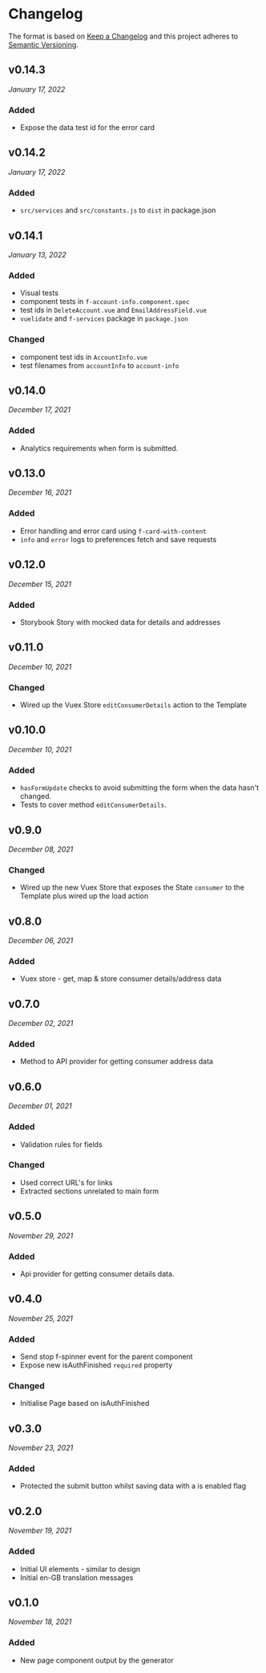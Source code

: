 # Changelog

The format is based on [Keep a Changelog](http://keepachangelog.com/en/1.0.0/)
and this project adheres to [Semantic Versioning](http://semver.org/spec/v2.0.0.html).


v0.14.3
------------------------------
*January 17, 2022*

### Added
-  Expose the data test id for the error card


v0.14.2
------------------------------
*January 17, 2022*

### Added
-  `src/services` and `src/constants.js` to `dist` in package.json


v0.14.1
------------------------------
*January 13, 2022*

### Added
- Visual tests
- component tests in `f-account-info.component.spec`
- test ids in `DeleteAccount.vue` and `EmailAddressField.vue`
- `vuelidate` and `f-services` package in `package.json`

### Changed
- component test ids in `AccountInfo.vue`
- test filenames from `accountInfo` to `account-info`


v0.14.0
------------------------------
*December 17, 2021*

### Added
- Analytics requirements when form is submitted.


v0.13.0
------------------------------
*December 16, 2021*

### Added
- Error handling and error card using `f-card-with-content`
- `info` and `error` logs to preferences fetch and save requests


v0.12.0
------------------------------
*December 15, 2021*

### Added
- Storybook Story with mocked data for details and addresses


v0.11.0
------------------------------
*December 10, 2021*

### Changed
- Wired up the Vuex Store `editConsumerDetails` action to the Template


v0.10.0
------------------------------
*December 10, 2021*

### Added
- `hasFormUpdate` checks to avoid submitting the form when the data hasn't changed.
- Tests to cover method `editConsumerDetails`.


v0.9.0
------------------------------
*December 08, 2021*

### Changed
- Wired up the new Vuex Store that exposes the State `consumer` to the Template plus wired up the load action


v0.8.0
------------------------------
*December 06, 2021*

### Added
- Vuex store - get, map & store consumer details/address data


v0.7.0
------------------------------
*December 02, 2021*

### Added
- Method to API provider for getting consumer address data


v0.6.0
------------------------------
*December 01, 2021*

### Added
- Validation rules for fields

### Changed
- Used correct URL's for links
- Extracted sections unrelated to main form


v0.5.0
------------------------------
*November 29, 2021*

### Added
- Api provider for getting consumer details data.


v0.4.0
------------------------------
*November 25, 2021*

### Added
- Send stop f-spinner event for the parent component
- Expose new isAuthFinished `required` property

### Changed
- Initialise Page based on isAuthFinished


v0.3.0
------------------------------
*November 23, 2021*

### Added
- Protected the submit button whilst saving data with a is enabled flag


v0.2.0
------------------------------
*November 19, 2021*

### Added
- Initial UI elements - similar to design
- Initial en-GB translation messages


v0.1.0
------------------------------
*November 18, 2021*

### Added
- New page component output by the generator
